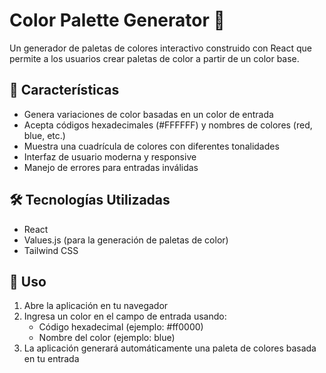 # Color Palette Generator 🎨

Un generador de paletas de colores interactivo construido con React que permite a los usuarios crear paletas de color a partir de un color base.

## 🚀 Características

- Genera variaciones de color basadas en un color de entrada
- Acepta códigos hexadecimales (#FFFFFF) y nombres de colores (red, blue, etc.)
- Muestra una cuadrícula de colores con diferentes tonalidades
- Interfaz de usuario moderna y responsive
- Manejo de errores para entradas inválidas

## 🛠️ Tecnologías Utilizadas

- React
- Values.js (para la generación de paletas de color)
- Tailwind CSS 

## 🎯 Uso

1. Abre la aplicación en tu navegador
2. Ingresa un color en el campo de entrada usando:
   - Código hexadecimal (ejemplo: #ff0000)
   - Nombre del color (ejemplo: blue)
3. La aplicación generará automáticamente una paleta de colores basada en tu entrada

